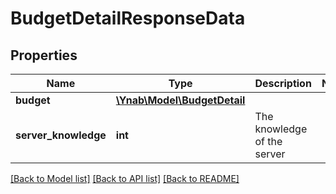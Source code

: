 # BudgetDetailResponseData

## Properties
Name | Type | Description | Notes
------------ | ------------- | ------------- | -------------
**budget** | [**\Ynab\Model\BudgetDetail**](BudgetDetail.md) |  | 
**server_knowledge** | **int** | The knowledge of the server | 

[[Back to Model list]](../README.md#documentation-for-models) [[Back to API list]](../README.md#documentation-for-api-endpoints) [[Back to README]](../README.md)


